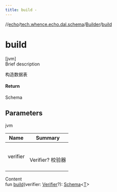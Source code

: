 ```yaml
---
title: build -
---
```

//[echo](../../index.md)/[tech.whence.echo.dal.schema](../index.md)/[Builder](index.md)/[build](build.md)



# build  
[jvm]  
Brief description  


构造数据表



#### Return  


Schema<T>



## Parameters  
  
jvm  
  
|  Name|  Summary| 
|---|---|
| verifier| <br><br>Verifier? 校验器<br><br>
  
  
Content  
fun [build](build.md)(verifier: [Verifier](../-verifier/index.md)?): [Schema](../-schema/index.md)<[T](index.md)>  



